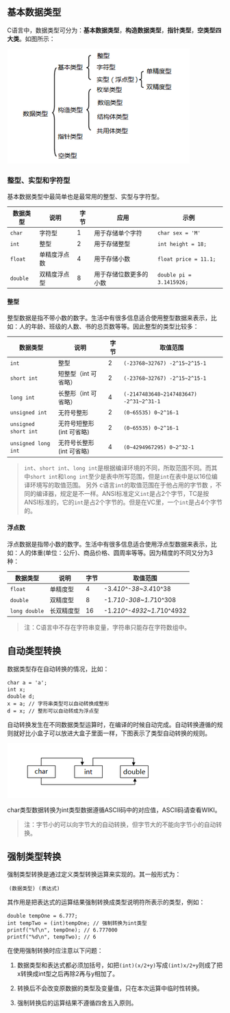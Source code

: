 ## 基本数据类型

C语言中，数据类型可分为：**基本数据类型**，**构造数据类型**，**指针类型**，**空类型四大类**。如图所示： 

![](images/screenshot_1500365515214.png)


### 整型、实型和字符型

基本数据类型中最简单也是最常用的整型、实型与字符型。

|  数据类型  |  说明  |  字节  |  应用  |  示例  |
| --- | --- | --- | --- | --- |
|  `char`  |  字符型  |  1  |  用于存储单个字符  |  `char sex = 'M'`  |
|  `int`  |  整型  |  2  |  用于存储整型  |  `int height = 18;`  |
|  `float`  |  单精度浮点数  |  4  |  用于存储小数  |  `float price = 11.1;`  |
|  `double`  |  双精度浮点型  |  8  |  用于存储位数更多的小数  |  `double pi = 3.1415926;`  |


#### 整型

整型数据是指不带小数的数字。生活中有很多信息适合使用整型数据来表示，比如：人的年龄、班级的人数、书的总页数等等。因此整型的类型比较多：

|  数据类型  |  说明  |  字节  |  取值范围  |
| --- | --- | --- | --- |
|  `int`  |  整型  |  2  |  `(-23768~32767) -2^15~2^15-1`  |
|  `short int`  |  短整型（int 可省略）  |  2  |  `(-23768~32767) -2^15~2^15-1`  |
|  `long int`  |  长整形（int 可省略）  |  4  |  `(-2147483648~2147483647) -2^31~2^31-1`  |
|  `unsigned int`  |  无符号整形  |  2  |  `(0~65535) 0~2^16-1`  |
|  `unsigned short int`  |  无符号短整形(int 可省略)  |  2  |  `(0~65535) 0~2^16-1`  |
|  `unsigned long int`  |  无符号长整形(int 可省略)  |  4  |  `(0~4294967295) 0~2^32-1`  |

> `int`、`short int`、`long int`是根据编译环境的不同，所取范围不同。而其中`short int`和`long int`至少是表中所写范围，但是`int`在表中是以16位编译环境写的取值范围。
> 另外 c语言`int`的取值范围在于他占用的字节数 ，不同的编译器，规定是不一样。ANSI标准定义`int`是占2个字节，TC是按ANSI标准的，它的`int`是占2个字节的。但是在VC里，一个`int`是占4个字节的。


#### 浮点数

浮点数据是指带小数的数字。生活中有很多信息适合使用浮点型数据来表示，比如：人的体重(单位：公斤)、商品价格、圆周率等等。因为精度的不同又分为3种：

|  数据类型  |  说明  |  字节  |  取值范围  |
| --- | --- | --- | --- |
|  `float`  |  单精度型  |  4  |  -3.4*10^-38~3.4*10^38  |
|  `double`  |  双精度型  |  8  |  -1.7*10-308~1.7*10^308  |
|  `long double`  |  长双精度型  |  16  |  -1.2*10^-4932~1.7*10^4932  |

>注：C语言中不存在字符串变量，字符串只能存在字符数组中。



## 自动类型转换

数据类型存在自动转换的情况，比如：

```
char a = 'a';
int x;
double d;
x = a; // 字符串类型可以自动转换成整形
d = x; // 整形可以自动转成为浮点型
```

自动转换发生在不同数据类型运算时，在编译的时候自动完成。自动转换遵循的规则就好比小盒子可以放进大盒子里面一样，下图表示了类型自动转换的规则。

![](images/screenshot_1500368456121.png)

char类型数据转换为int类型数据遵循ASCII码中的对应值，ASCII码请查看WIKI。

> 注：字节小的可以向字节大的自动转换，但字节大的不能向字节小的自动转换。


## 强制类型转换

强制类型转换是通过定义类型转换运算来实现的。其一般形式为：

 `(数据类型) (表达式) `

其作用是把表达式的运算结果强制转换成类型说明符所表示的类型，例如：

```
double tempOne = 6.777;
int tempTwo = (int)tempOne; // 强制转换为int类型
printf("%f\n", tempOne); // 6.777000
printf("%d\n", tempTwo); // 6
```


在使用强制转换时应注意以下问题：

1. 数据类型和表达式都必须加括号，如把`(int)(x/2+y)`写成`(int)x/2+y`则成了把x转换成int型之后再除2再与y相加了。

2. 转换后不会改变原数据的类型及变量值，只在本次运算中临时性转换。

3. 强制转换后的运算结果不遵循四舍五入原则。



